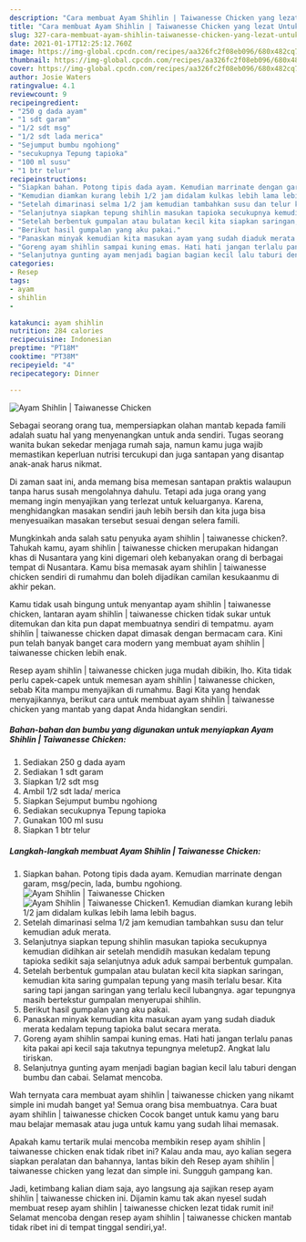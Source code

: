 ```yaml
---
description: "Cara membuat Ayam Shihlin | Taiwanesse Chicken yang lezat Untuk Jualan"
title: "Cara membuat Ayam Shihlin | Taiwanesse Chicken yang lezat Untuk Jualan"
slug: 327-cara-membuat-ayam-shihlin-taiwanesse-chicken-yang-lezat-untuk-jualan
date: 2021-01-17T12:25:12.760Z
image: https://img-global.cpcdn.com/recipes/aa326fc2f08eb096/680x482cq70/ayam-shihlin-taiwanesse-chicken-foto-resep-utama.jpg
thumbnail: https://img-global.cpcdn.com/recipes/aa326fc2f08eb096/680x482cq70/ayam-shihlin-taiwanesse-chicken-foto-resep-utama.jpg
cover: https://img-global.cpcdn.com/recipes/aa326fc2f08eb096/680x482cq70/ayam-shihlin-taiwanesse-chicken-foto-resep-utama.jpg
author: Josie Waters
ratingvalue: 4.1
reviewcount: 9
recipeingredient:
- "250 g dada ayam"
- "1 sdt garam"
- "1/2 sdt msg"
- "1/2 sdt lada merica"
- "Sejumput bumbu ngohiong"
- "secukupnya Tepung tapioka"
- "100 ml susu"
- "1 btr telur"
recipeinstructions:
- "Siapkan bahan. Potong tipis dada ayam. Kemudian marrinate dengan garam, msg/pecin, lada, bumbu ngohiong."
- "Kemudian diamkan kurang lebih 1/2 jam didalam kulkas lebih lama lebih bagus."
- "Setelah dimarinasi selma 1/2 jam kemudian tambahkan susu dan telur kemudian aduk merata."
- "Selanjutnya siapkan tepung shihlin masukan tapioka secukupnya kemudian didihkan air setelah mendidih masukan kedalam tepung tapioka sedikit saja selanjutnya aduk aduk sampai berbentuk gumpalan."
- "Setelah berbentuk gumpalan atau bulatan kecil kita siapkan saringan, kemudian kita saring gumpalan tepung yang masih terlalu besar. Kita saring tapi jangan saringan yang terlalu kecil lubangnya. agar tepungnya masih bertekstur gumpalan menyerupai shihlin."
- "Berikut hasil gumpalan yang aku pakai."
- "Panaskan minyak kemudian kita masukan ayam yang sudah diaduk merata kedalam tepung tapioka balut secara merata."
- "Goreng ayam shihlin sampai kuning emas. Hati hati jangan terlalu panas kita pakai api kecil saja takutnya tepungnya meletup2. Angkat lalu tiriskan."
- "Selanjutnya gunting ayam menjadi bagian bagian kecil lalu taburi dengan bumbu dan cabai. Selamat mencoba."
categories:
- Resep
tags:
- ayam
- shihlin
- 

katakunci: ayam shihlin  
nutrition: 284 calories
recipecuisine: Indonesian
preptime: "PT18M"
cooktime: "PT38M"
recipeyield: "4"
recipecategory: Dinner

---
```



![Ayam Shihlin | Taiwanesse Chicken](https://img-global.cpcdn.com/recipes/aa326fc2f08eb096/680x482cq70/ayam-shihlin-taiwanesse-chicken-foto-resep-utama.jpg)

Sebagai seorang orang tua, mempersiapkan olahan mantab kepada famili adalah suatu hal yang menyenangkan untuk anda sendiri. Tugas seorang  wanita bukan sekedar menjaga rumah saja, namun kamu juga wajib memastikan keperluan nutrisi tercukupi dan juga santapan yang disantap anak-anak harus nikmat.

Di zaman  saat ini, anda memang bisa memesan santapan praktis walaupun tanpa harus susah mengolahnya dahulu. Tetapi ada juga orang yang memang ingin menyajikan yang terlezat untuk keluarganya. Karena, menghidangkan masakan sendiri jauh lebih bersih dan kita juga bisa menyesuaikan masakan tersebut sesuai dengan selera famili. 



Mungkinkah anda salah satu penyuka ayam shihlin | taiwanesse chicken?. Tahukah kamu, ayam shihlin | taiwanesse chicken merupakan hidangan khas di Nusantara yang kini digemari oleh kebanyakan orang di berbagai tempat di Nusantara. Kamu bisa memasak ayam shihlin | taiwanesse chicken sendiri di rumahmu dan boleh dijadikan camilan kesukaanmu di akhir pekan.

Kamu tidak usah bingung untuk menyantap ayam shihlin | taiwanesse chicken, lantaran ayam shihlin | taiwanesse chicken tidak sukar untuk ditemukan dan kita pun dapat membuatnya sendiri di tempatmu. ayam shihlin | taiwanesse chicken dapat dimasak dengan bermacam cara. Kini pun telah banyak banget cara modern yang membuat ayam shihlin | taiwanesse chicken lebih enak.

Resep ayam shihlin | taiwanesse chicken juga mudah dibikin, lho. Kita tidak perlu capek-capek untuk memesan ayam shihlin | taiwanesse chicken, sebab Kita mampu menyajikan di rumahmu. Bagi Kita yang hendak menyajikannya, berikut cara untuk membuat ayam shihlin | taiwanesse chicken yang mantab yang dapat Anda hidangkan sendiri.

<!--inarticleads1-->

##### Bahan-bahan dan bumbu yang digunakan untuk menyiapkan Ayam Shihlin | Taiwanesse Chicken:

1. Sediakan 250 g dada ayam
1. Sediakan 1 sdt garam
1. Siapkan 1/2 sdt msg
1. Ambil 1/2 sdt lada/ merica
1. Siapkan Sejumput bumbu ngohiong
1. Sediakan secukupnya Tepung tapioka
1. Gunakan 100 ml susu
1. Siapkan 1 btr telur




<!--inarticleads2-->

##### Langkah-langkah membuat Ayam Shihlin | Taiwanesse Chicken:

1. Siapkan bahan. Potong tipis dada ayam. Kemudian marrinate dengan garam, msg/pecin, lada, bumbu ngohiong.
<img src="https://img-global.cpcdn.com/steps/b4766e0bcb07b7be/160x128cq70/ayam-shihlin-taiwanesse-chicken-langkah-memasak-1-foto.jpg" alt="Ayam Shihlin | Taiwanesse Chicken"><img src="https://img-global.cpcdn.com/steps/714f979530d5d557/160x128cq70/ayam-shihlin-taiwanesse-chicken-langkah-memasak-1-foto.jpg" alt="Ayam Shihlin | Taiwanesse Chicken">1. Kemudian diamkan kurang lebih 1/2 jam didalam kulkas lebih lama lebih bagus.
1. Setelah dimarinasi selma 1/2 jam kemudian tambahkan susu dan telur kemudian aduk merata.
1. Selanjutnya siapkan tepung shihlin masukan tapioka secukupnya kemudian didihkan air setelah mendidih masukan kedalam tepung tapioka sedikit saja selanjutnya aduk aduk sampai berbentuk gumpalan.
1. Setelah berbentuk gumpalan atau bulatan kecil kita siapkan saringan, kemudian kita saring gumpalan tepung yang masih terlalu besar. Kita saring tapi jangan saringan yang terlalu kecil lubangnya. agar tepungnya masih bertekstur gumpalan menyerupai shihlin.
1. Berikut hasil gumpalan yang aku pakai.
1. Panaskan minyak kemudian kita masukan ayam yang sudah diaduk merata kedalam tepung tapioka balut secara merata.
1. Goreng ayam shihlin sampai kuning emas. Hati hati jangan terlalu panas kita pakai api kecil saja takutnya tepungnya meletup2. Angkat lalu tiriskan.
1. Selanjutnya gunting ayam menjadi bagian bagian kecil lalu taburi dengan bumbu dan cabai. Selamat mencoba.




Wah ternyata cara membuat ayam shihlin | taiwanesse chicken yang nikamt simple ini mudah banget ya! Semua orang bisa membuatnya. Cara buat ayam shihlin | taiwanesse chicken Cocok banget untuk kamu yang baru mau belajar memasak atau juga untuk kamu yang sudah lihai memasak.

Apakah kamu tertarik mulai mencoba membikin resep ayam shihlin | taiwanesse chicken enak tidak ribet ini? Kalau anda mau, ayo kalian segera siapkan peralatan dan bahannya, lantas bikin deh Resep ayam shihlin | taiwanesse chicken yang lezat dan simple ini. Sungguh gampang kan. 

Jadi, ketimbang kalian diam saja, ayo langsung aja sajikan resep ayam shihlin | taiwanesse chicken ini. Dijamin kamu tak akan nyesel sudah membuat resep ayam shihlin | taiwanesse chicken lezat tidak rumit ini! Selamat mencoba dengan resep ayam shihlin | taiwanesse chicken mantab tidak ribet ini di tempat tinggal sendiri,ya!.

